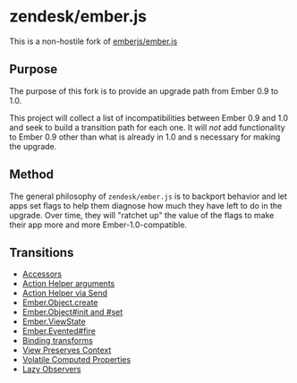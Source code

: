 # zendesk/ember.js

This is a non-hostile fork of
[emberjs/ember.js](https://github.com/emberjs/ember.js)

## Purpose

The purpose of this fork is to provide an upgrade path from Ember 0.9 to 1.0.

This project will collect a list of incompatibilities between Ember 0.9 and
1.0 and seek to build a transition path for each one. It will *not* add
functionality to Ember 0.9 other than what is already in 1.0 and s necessary
for making the upgrade.

## Method

The general philosophy of `zendesk/ember.js` is to backport behavior and let
apps set flags to help them diagnose how much they have left to do in the
upgrade. Over time, they will "ratchet up" the value of the flags to make their
app more and more Ember-1.0-compatible.

## Transitions

 * [Accessors](doc/accessors.md)
 * [Action Helper arguments](doc/action_helper.md#event-argument)
 * [Action Helper via Send](doc/action_helper.md#via-send)
 * [Ember.Object.create](doc/object_create.md)
 * [Ember.Object#init and #set](doc/set_in_init.md)
 * [Ember.ViewState](doc/view_state.md)
 * [Ember.Evented#fire](doc/evented_fire.md)
 * [Binding transforms](doc/binding_transforms.md)
 * [View Preserves Context](doc/view_preserves_context.md)
 * [Volatile Computed Properties](doc/volatile_cps.md)
 * [Lazy Observers](doc/lazy_observers.md)
